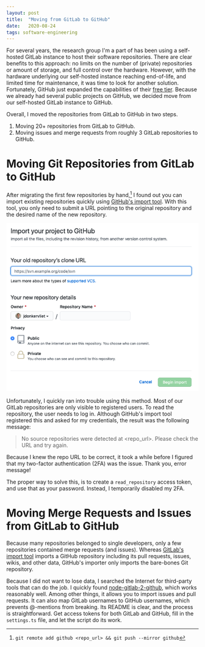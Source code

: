 ```yaml
---
layout: post
title:  "Moving from GitLab to GitHub"
date:   2020-08-24
tags: software-engineering
---
```


For several years, the research group I'm a part of has been using a self-hosted GitLab instance to host their software repositories.
There are clear benefits to this approach: no limits on the number of (private) repositories or amount of storage, and full control over the hardware.
However, with the hardware underlying our self-hosted instance reaching end-of-life, and limited time for maintenance, it was time to look for another solution. Fortunately, GitHub just expanded the capabilities of their [free tier](https://github.blog/2020-04-14-github-is-now-free-for-teams/). Because we already had several public projects on GitHub, we decided move from our self-hosted GitLab instance to GitHub.

Overall, I moved the repositories from GitLab to GitHub in two steps.

1. Moving 20+ repositories from GitLab to GitHub.
2. Moving issues and merge requests from roughly 3 GitLab repositories to GitHub.

# Moving Git Repositories from GitLab to GitHub

After migrating the first few repositories by hand,[^1] I found out you can import existing repositories quickly using [GitHub's import tool](https://github.com/new/import). With this tool, you only need to submit a URL pointing to the original repository and the desired name of the new repository.

![GitHub's Importer](/images/github-import.png)

Unfortunately, I quickly ran into trouble using this method. Most of our GitLab repositories are only visible to registered users. To read the repository, the user needs to log in. Although GitHub's import tool registered this and asked for my credentials, the result was the following message:

>  No source repositories were detected at \<repo_url>. Please check the URL and try again. 

Because I knew the repo URL to be correct, it took a while before I figured that my two-factor authentication (2FA) was the issue. Thank you, error message!

The proper way to solve this, is to create a `read_repository` access token, and use that as your password.
Instead, I temporarily disabled my 2FA.

# Moving Merge Requests and Issues from GitLab to GitHub

Because many repositories belonged to single developers, only a few repositories contained merge requests (and issues). Whereas [GitLab's import tool](https://docs.gitlab.com/ee/user/project/import/github.html) imports a GitHub repository including its pull requests, issues, wikis, and other data, GitHub's importer only imports the bare-bones Git repository.

Because I did not want to lose data, I searched the Internet for third-party tools that can do the job. I quickly found [node-gitlab-2-github](https://github.com/piceaTech/node-gitlab-2-github), which works reasonably well. Among other things, it allows you to import issues and pull requests. It can also map GitLab usernames to GitHub usernames, which prevents @-mentions from breaking. Its README is clear, and the process is straightforward. Get access tokens for both GitLab and GitHub, fill in the `settings.ts` file, and let the script do its work.

[^1]: ```git remote add github <repo_url> && git push --mirror github```
